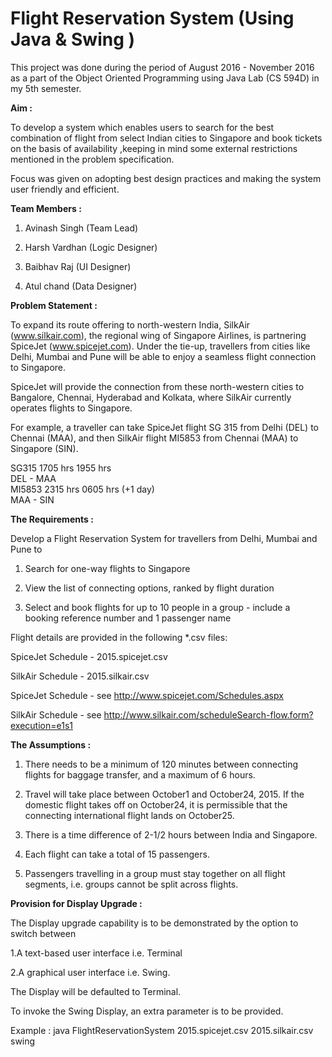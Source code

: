 # Flight Reservation System (Using Java & Swing )  

This project was done during the period of August 2016 - November 2016 as a part of the Object Oriented Programming using Java Lab (CS 594D) in my 5th semester.

<b>Aim :</b>  

To develop a system which enables users to search for the best combination of flight from select Indian cities to Singapore and 
book tickets on the basis of availability ,keeping in mind some external restrictions mentioned in the problem specification. 

Focus was given on adopting best design practices and making the system user friendly and efficient.  

<b>Team Members :  </b>  

1. Avinash Singh (Team Lead)  

2. Harsh Vardhan (Logic Designer)  

3. Baibhav Raj (UI Designer)  

4. Atul chand (Data Designer)   

<b>Problem Statement :  </b>  

To expand its route offering to north-western India, SilkAir (www.silkair.com), the regional wing of Singapore Airlines, is partnering SpiceJet (www.spicejet.com).  Under the tie-up, travellers from cities like Delhi, Mumbai and Pune will be able to enjoy a seamless flight connection to Singapore.  

SpiceJet will provide the connection from these north-western cities to Bangalore, Chennai, Hyderabad and Kolkata, where SilkAir currently operates flights to Singapore.

For example, a traveller can take SpiceJet flight SG 315 from Delhi (DEL) to Chennai (MAA), and then SilkAir flight MI5853 from Chennai (MAA) to Singapore (SIN). 

 SG315	 1705 hrs 1955 hrs    
 DEL - MAA  
 MI5853	 2315 hrs  0605 hrs (+1 day)  
 MAA - SIN  

<b>The Requirements : </b>   
  
Develop a Flight Reservation System for travellers from Delhi, Mumbai and Pune to

1. Search for one-way flights to Singapore  

2. View the list of connecting options, ranked by flight duration  

3. Select and book flights for up to 10 people in a group - include a booking reference number and 1 passenger name  

Flight details are provided in the following *.csv files:  

SpiceJet Schedule -  2015.spicejet.csv

SilkAir Schedule - 2015.silkair.csv

SpiceJet Schedule - see http://www.spicejet.com/Schedules.aspx  

SilkAir Schedule - see http://www.silkair.com/scheduleSearch-flow.form?execution=e1s1  

<b>The Assumptions :</b>    

1. There needs to be a minimum of 120 minutes between connecting flights for baggage transfer, and a maximum of 6 hours.

2. Travel will take place between October1 and October24, 2015.  If the domestic flight takes off on October24, it is permissible that the connecting international flight lands on October25.

3. There is a time difference of 2-1/2 hours between India and Singapore.

4. Each flight can take a total of 15 passengers.

5. Passengers travelling in a group must stay together on all flight segments, i.e. groups cannot be split across flights.

<b>Provision for Display Upgrade : </b>  

The Display upgrade capability is to be demonstrated by the option to switch between  

1.A text-based user interface i.e. Terminal  

2.A graphical user interface i.e. Swing.  

The Display will be defaulted to Terminal.   

To invoke the Swing Display, an extra parameter is to be provided.  

Example : java FlightReservationSystem 2015.spicejet.csv 2015.silkair.csv swing
